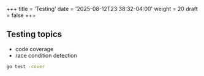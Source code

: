 +++
title = 'Testing'
date = '2025-08-12T23:38:32-04:00'
weight = 20
draft = false
+++

## Testing topics
- code coverage
- race condition detection

```bash
go test -cover
```
